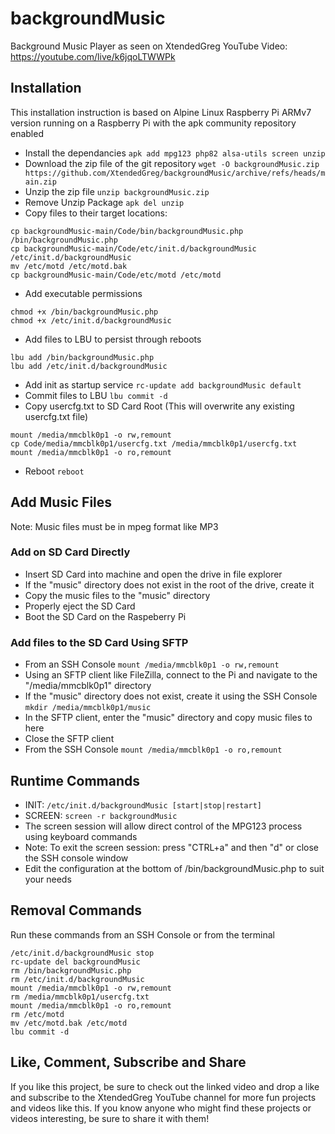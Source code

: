 # backgroundMusic
Background Music Player as seen on XtendedGreg YouTube Video: https://youtube.com/live/k6jqoLTWWPk

## Installation
This installation instruction is based on Alpine Linux Raspberry Pi ARMv7 version running on a Raspberry Pi with the apk community repository enabled
- Install the dependancies
```apk add mpg123 php82 alsa-utils screen unzip```
- Download the zip file of the git repository
```wget -O backgroundMusic.zip https://github.com/XtendedGreg/backgroundMusic/archive/refs/heads/main.zip```
- Unzip the zip file
```unzip backgroundMusic.zip```
- Remove Unzip Package
```apk del unzip```
- Copy files to their target locations:
```
cp backgroundMusic-main/Code/bin/backgroundMusic.php /bin/backgroundMusic.php
cp backgroundMusic-main/Code/etc/init.d/backgroundMusic /etc/init.d/backgroundMusic
mv /etc/motd /etc/motd.bak
cp backgroundMusic-main/Code/etc/motd /etc/motd
```
- Add executable permissions
```
chmod +x /bin/backgroundMusic.php
chmod +x /etc/init.d/backgroundMusic
```
- Add files to LBU to persist through reboots
```
lbu add /bin/backgroundMusic.php
lbu add /etc/init.d/backgroundMusic
```
- Add init as startup service
```rc-update add backgroundMusic default```
- Commit files to LBU
```lbu commit -d```
- Copy usercfg.txt to SD Card Root (This will overwrite any existing usercfg.txt file)
```
mount /media/mmcblk0p1 -o rw,remount
cp Code/media/mmcblk0p1/usercfg.txt /media/mmcblk0p1/usercfg.txt
mount /media/mmcblk0p1 -o ro,remount
```
- Reboot
```reboot```

## Add Music Files
Note: Music files must be in mpeg format like MP3
### Add on SD Card Directly
 - Insert SD Card into machine and open the drive in file explorer
 -  If the "music" directory does not exist in the root of the drive, create it
 -  Copy the music files to the "music" directory
 -  Properly eject the SD Card
 -  Boot the SD Card on the Raspeberry Pi
### Add files to the SD Card Using SFTP
- From an SSH Console
 ```mount /media/mmcblk0p1 -o rw,remount```
- Using an SFTP client like FileZilla, connect to the Pi and navigate to the "/media/mmcblk0p1" directory
- If the "music" directory does not exist, create it using the SSH Console
 ```mkdir /media/mmcblk0p1/music```
-  In the SFTP client, enter the "music" directory and copy music files to here
-  Close the SFTP client
-  From the SSH Console
 ```mount /media/mmcblk0p1 -o ro,remount```

## Runtime Commands
- INIT: ```/etc/init.d/backgroundMusic [start|stop|restart]```
- SCREEN: ```screen -r backgroundMusic```
- The screen session will allow direct control of the MPG123 process using keyboard commands
- Note: To exit the screen session: press "CTRL+a" and then "d" or close the SSH console window
- Edit the configuration at the bottom of /bin/backgroundMusic.php to suit your needs

## Removal Commands
Run these commands from an SSH Console or from the terminal
```
/etc/init.d/backgroundMusic stop
rc-update del backgroundMusic
rm /bin/backgroundMusic.php
rm /etc/init.d/backgroundMusic
mount /media/mmcblk0p1 -o rw,remount
rm /media/mmcblk0p1/usercfg.txt
mount /media/mmcblk0p1 -o ro,remount
rm /etc/motd
mv /etc/motd.bak /etc/motd
lbu commit -d
```

## Like, Comment, Subscribe and Share
If you like this project, be sure to check out the linked video and drop a like and subscribe to the XtendedGreg YouTube channel for more fun projects and videos like this.  If you know anyone who might find these projects or videos interesting, be sure to share it with them!
